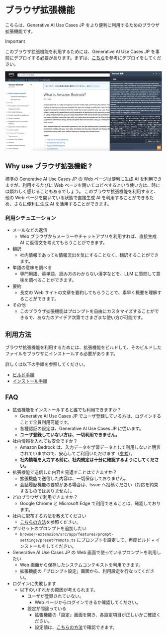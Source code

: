 # ブラウザ拡張機能

こちらは、Generative AI Use Cases JP をより便利に利用するためのブラウザ拡張機能です。

> [!IMPORTANT]
> このブラウザ拡張機能を利用するためには、Generative AI Use Cases JP を事前にデプロイする必要があります。まずは、[こちら](https://github.com/aws-samples/generative-ai-use-cases-jp#%E3%83%87%E3%83%97%E3%83%AD%E3%82%A4)を参考にデプロイをしてください。

![拡張機能イメージ](../imgs/extension/extension_demo.png)

## Why use ブラウザ拡張機能 ?

標準の Generative AI Use Cases JP の Web ページは便利に生成 AI を利用できますが、利用するたびに Web ページを開いてコピペするという使い方は、時には煩わしく感じることもあるでしょう。
このブラウザ拡張機能を利用すると、他の Web ページを開いている状態で直接生成 AI を利用することができるため、さらに便利に生成 AI を活用することができます。

### 利用シチュエーション

- メールなどの返信
  - Web ブラウザからメーラーやチャットアプリを利用すれば、直接生成 AI に返信文を考えてもらうことができます。
- 翻訳
  - 社内情報であっても情報流出を気にすることなく、翻訳することができます。
- 単語の意味を調べる
  - 専門用語、英単語、読み方のわからない漢字などを、LLM に質問して意味を調べることができます。
- 要約
  - 長文の Web サイトの文章を要約してもらうことで、素早く概要を理解することができます。
- その他
  - このブラウザ拡張機能はプロンプトを自由にカスタマイズすることができるで、あなたのアイデア次第でさまざまな使い方が可能です。

## 利用方法

ブラウザ拡張機能を利用するためには、拡張機能をビルドして、そのビルドしたファイルをブラウザにインストールする必要があります。

詳しくは以下の手順を参照してください。

- [ビルド手順](../docs/EXTENSION_BUILD.md)
- [インストール手順](../docs/EXTENSION_INSTALL.md)

## FAQ

- 拡張機能をインストールすると誰でも利用できますか？
  - Generative AI Use Cases JP でユーザ登録している方は、ログインすることで全員利用可能です。
  - 各種認証の設定は、Generative AI Use Cases JP に従います。
  - **ユーザ登録していない方は、一切利用できません。**
- 社内情報を入れても安全ですか？
  - Amazon Bedrock は、入力データを学習データとして利用しないと明言されていますので、安心してご利用いただけます（[参考](https://aws.amazon.com/jp/bedrock/faqs/)）。
  - **社内情報を入力する前に、社内規定は十分に確認するようにしてください。**
- 拡張機能で送信した内容を見返すことはできますか？
  - 拡張機能で送信した内容は、一切保存しておりません。
  - 会話履歴機能の要望がある場合は、Issue へ投稿ください（対応を約束するものではありません）。
- どのブラウザで利用できますか？
  - Google Chrome と Microsoft Edge で利用できることは、確認しております。
- 社内に配布する方法を教えてください
  - [こちらの方法](../docs/EXTENSION_BUILD.md#配布方法)を参照ください。
- プリセットのプロンプトを追加したい
  - `browser-extension/src/app/features/prompt-settings/presetPrompts.ts` にプロンプトを設定して、再度ビルド + インストールをしてください。
- Generative AI Use Cases JP の Web 画面で使っているプロンプトを利用したい
  - Web 画面から保存したシステムコンテキストを利用できます。
  - 拡張機能の「プロンプト設定」画面から、利用設定を行なってください。
- ログインに失敗します
  - 以下のいずれかの原因が考えられます。
    - ユーザが登録されていない。
      - Web ページからログインできるか確認してください。
    - 設定が間違っている
      - 拡張機能の「設定」画面を開き、各設定項目が正しいかご確認ください。
      - 設定値は、[こちらの方法](../docs/EXTENSION_BUILD.md#その他のユーザー-windows-等)で確認できます。
